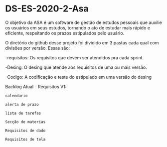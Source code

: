 # DS-ES-2020-2-Asa
O objetivo da ASA é um software de gestão de estudos pessoais que auxilie os usuários em seus estudos, tornando o ato de estudar mais rápido e eficiente, respeitando os prazos estipulados pelo usuário.

O diretório do github desse projeto foi dividido em 3 pastas cada qual com divisões por versão. Essas são:

  -requisitos: Os requisitos que devem ser atendidos pra cada sprint.
  
  
  -Desing: O desing que atende aos requisitos de uma ou mais versão.
  
  
  -Codigo: A codificação e teste do estipulado em uma versão do desing
  
Backlog Atual - Requisitos V1:
    
    calendario
    
    alerta de prazo
    
    lista de tarefas
    
    Secção de materias
    
    Requisitos de dado
    
    Requisitos de tela


